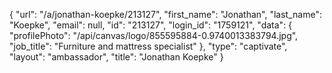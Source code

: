 {
    "url": "\/a\/jonathan-koepke\/213127",
    "first_name": "Jonathan",
    "last_name": "Koepke",
    "email": null,
    "id": "213127",
    "login_id": "1759121",
    "data": {
        "profilePhoto": "\/api\/canvas\/logo\/855595884-0.9740013383794.jpg",
        "job_title": "Furniture and mattress specialist"
    },
    "type": "captivate",
    "layout": "ambassador",
    "title": "Jonathan Koepke"
}